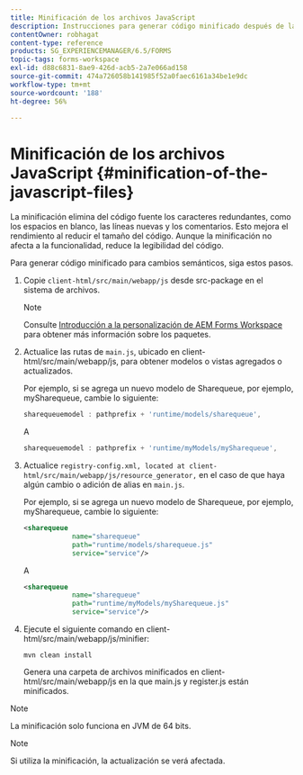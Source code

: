 ```yaml
---
title: Minificación de los archivos JavaScript
description: Instrucciones para generar código minificado después de las personalizaciones de AEM Forms Workspace para optimizar los archivos JS para la web.
contentOwner: robhagat
content-type: reference
products: SG_EXPERIENCEMANAGER/6.5/FORMS
topic-tags: forms-workspace
exl-id: d88c6831-8ae9-426d-acb5-2a7e066ad158
source-git-commit: 474a726058b141985f52a0faec6161a34be1e9dc
workflow-type: tm+mt
source-wordcount: '188'
ht-degree: 56%

---
```


# Minificación de los archivos JavaScript {#minification-of-the-javascript-files}

La minificación elimina del código fuente los caracteres redundantes, como los espacios en blanco, las líneas nuevas y los comentarios. Esto mejora el rendimiento al reducir el tamaño del código. Aunque la minificación no afecta a la funcionalidad, reduce la legibilidad del código.

Para generar código minificado para cambios semánticos, siga estos pasos.

1. Copie `client-html/src/main/webapp/js` desde src-package en el sistema de archivos.

   >[!NOTE]
   >
   >Consulte [Introducción a la personalización de AEM Forms Workspace](/help/forms/using/introduction-customizing-html-workspace.md) para obtener más información sobre los paquetes.

1. Actualice las rutas de `main.js`, ubicado en client-html/src/main/webapp/js, para obtener modelos o vistas agregados o actualizados.

   Por ejemplo, si se agrega un nuevo modelo de Sharequeue, por ejemplo, mySharequeue, cambie lo siguiente:

   ```javascript
   sharequeuemodel : pathprefix + 'runtime/models/sharequeue',
   ```

   A

   ```javascript
   sharequeuemodel : pathprefix + 'runtime/myModels/mySharequeue',
   ```

1. Actualice `registry-config.xml, located at client-html/src/main/webapp/js/resource_generator,` en el caso de que haya algún cambio o adición de alias en `main.js`.

   Por ejemplo, si se agrega un nuevo modelo de Sharequeue, por ejemplo, mySharequeue, cambie lo siguiente:

   ```xml
   <sharequeue
               name="sharequeue"
               path="runtime/models/sharequeue.js"
               service="service"/>
   ```

   A

   ```xml
   <sharequeue
               name="sharequeue"
               path="runtime/myModels/mySharequeue.js"
               service="service"/>
   ```

1. Ejecute el siguiente comando en client-html/src/main/webapp/js/minifier:

   ```shell
   mvn clean install
   ```

   Genera una carpeta de archivos minificados en client-html/src/main/webapp/js en la que main.js y register.js están minificados.

>[!NOTE]
>
>La minificación solo funciona en JVM de 64 bits.

>[!NOTE]
>
>Si utiliza la minificación, la actualización se verá afectada.
